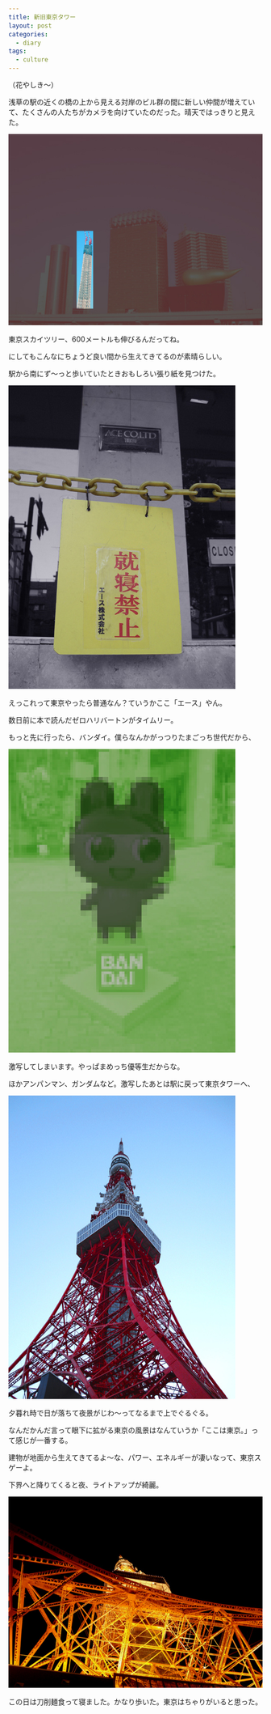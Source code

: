 ```yaml
---
title: 新旧東京タワー
layout: post
categories:
  - diary
tags:
  - culture
---
```


（花やしき～）

浅草の駅の近くの橋の上から見える対岸のビル群の間に新しい仲間が増えていて、たくさんの人たちがカメラを向けていたのだった。晴天ではっきりと見えた。

![浅草吾妻橋から見えるアサヒビール本社ビルと東京スカイツリー][1]

東京スカイツリー、600メートルも伸びるんだってね。

にしてもこんなにちょうど良い間から生えてきてるのが素晴らしい。

駅から南にず～っと歩いていたときおもしろい張り紙を見つけた。

![鞄で有名なエース株式会社前の張り紙][2]

えっこれって東京やったら普通なん？ていうかここ「エース」やん。

数日前に本で読んだゼロハリバートンがタイムリー。

もっと先に行ったら、バンダイ。僕らなんかがっつりたまごっち世代だから、

![浅草バンダイ本社の前にあるたまごっち像][3]

激写してしまいます。やっぱまめっち優等生だからな。

ほかアンパンマン、ガンダムなど。激写したあとは駅に戻って東京タワーへ、

![東京タワー][4]

夕暮れ時で日が落ちて夜景がじわ～ってなるまで上でぐるぐる。

なんだかんだ言って眼下に拡がる東京の風景はなんていうか「ここは東京。」って感じが一番する。

建物が地面から生えてきてるよ～な、パワー、エネルギーが凄いなって、東京スゲーよ。

下界へと降りてくると夜、ライトアップが綺麗。

![ライトアップに映える東京タワー][5]

この日は刀削麺食って寝ました。かなり歩いた。東京はちゃりがいると思った。


 [1]: /img/uploads/2010/05/newold-tokyo-tower-1.jpg
 [2]: /img/uploads/2010/05/newold-tokyo-tower-2.jpg
 [3]: /img/uploads/2010/05/newold-tokyo-tower-3.jpg
 [4]: /img/uploads/2010/05/newold-tokyo-tower-4.jpg
 [5]: /img/uploads/2010/05/newold-tokyo-tower-5.jpg
